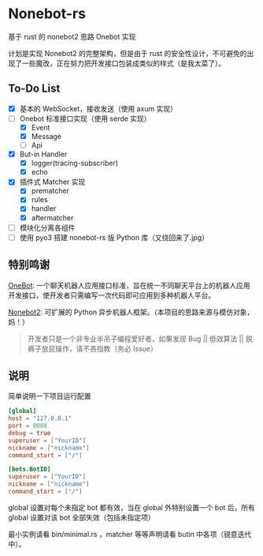 # Nonebot-rs

基于 rust 的 nonebot2 思路 Onebot 实现

计划是实现 Nonebot2 的完整架构，但是由于 rust 的安全性设计，不可避免的出现了一些魔改，正在努力把开发接口包装成类似的样式（是我太菜了）。

## To-Do List

- [x] 基本的 WebSocket，接收发送（使用 axum 实现）
- [ ] Onebot 标准接口实现（使用 serde 实现）
  - [x] Event
  - [x] Message
  - [ ] Api
- [x] But-in Handler
  - [x] logger(tracing-subscriber)
  - [x] echo
- [x] 插件式 Matcher 实现
  - [x] prematcher
  - [x] rules
  - [x] handler
  - [x] aftermatcher
- [ ] 模块化分离各组件
- [ ] 使用 pyo3 搭建 nonebot-rs 版 Python 库（又绕回来了.jpg）

## 特别鸣谢

[OneBot](https://github.com/botuniverse/onebot): 一个聊天机器人应用接口标准，旨在统一不同聊天平台上的机器人应用开发接口，使开发者只需编写一次代码即可应用到多种机器人平台。

[Nonebot2](https://github.com/nonebot/nonebot2): 可扩展的 Python 异步机器人框架。（本项目的思路来源与模仿对象，妈！）

> 开发者只是一个非专业半吊子编程爱好者，如果发现 Bug || 低效算法 || 脱裤子放屁操作，请不吝指教（务必 Issue）

## 说明

简单说明一下项目运行配置

```toml
[global]
host = "127.0.0.1"
port = 8088
debug = true
superuser = ["YourID"]
nickname = ["nickname"]
command_start = ["/"]

[bots.BotID]
superuser = ["YourID"]
nickname = ["nickname"]
command_start = ["/"]
```

global 设置对每个未指定 bot 都有效，当在 global 外特别设置一个 bot 后，所有 global 设置对该 bot 全部失效（包括未指定项）

最小实例请看 bin/minimal.rs ，matcher 等等声明请看 butin 中各项（锐意迭代中）。